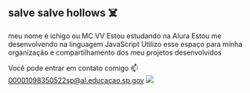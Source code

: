 ## salve salve hollows ☠️

meu nome é ichigo ou MC VV
Estou estudando na Alura
Estou me desenvolvendo na linguagem JavaScript
Utilizo esse espaço para minha organização e compartilhamento dos meu projetos desenvolvidos

Você pode entrar em contato comigo 📫 
00001098350522sp@al.educacao.sp.gov
![](link)

